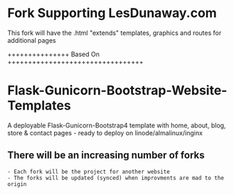 # Fork Supporting LesDunaway.com
This fork will have the .html "extends" templates, graphics and routes for additional pages

+++++++++++++++ Based On +++++++++++++++++++++++++++++++++
# Flask-Gunicorn-Bootstrap-Website-Templates
A deployable Flask-Gunicorn-Bootstrap4 template with home, about, blog, store &amp; contact pages - ready to deploy on linode/almalinux/inginx
  ## There will be an increasing number of forks
    - Each fork will be the project for another website
    - The forks will be updated (synced) when improvments are mad to the origin
